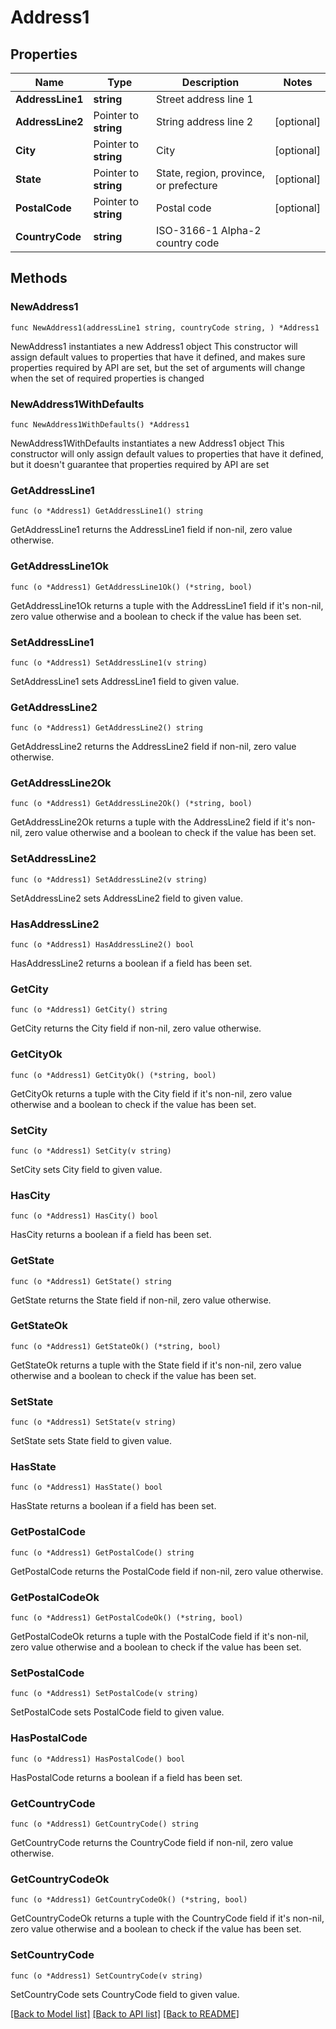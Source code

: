 # Address1

## Properties

Name | Type | Description | Notes
------------ | ------------- | ------------- | -------------
**AddressLine1** | **string** | Street address line 1 | 
**AddressLine2** | Pointer to **string** | String address line 2 | [optional] 
**City** | Pointer to **string** | City | [optional] 
**State** | Pointer to **string** | State, region, province, or prefecture | [optional] 
**PostalCode** | Pointer to **string** | Postal code | [optional] 
**CountryCode** | **string** | ISO-3166-1 Alpha-2 country code | 

## Methods

### NewAddress1

`func NewAddress1(addressLine1 string, countryCode string, ) *Address1`

NewAddress1 instantiates a new Address1 object
This constructor will assign default values to properties that have it defined,
and makes sure properties required by API are set, but the set of arguments
will change when the set of required properties is changed

### NewAddress1WithDefaults

`func NewAddress1WithDefaults() *Address1`

NewAddress1WithDefaults instantiates a new Address1 object
This constructor will only assign default values to properties that have it defined,
but it doesn't guarantee that properties required by API are set

### GetAddressLine1

`func (o *Address1) GetAddressLine1() string`

GetAddressLine1 returns the AddressLine1 field if non-nil, zero value otherwise.

### GetAddressLine1Ok

`func (o *Address1) GetAddressLine1Ok() (*string, bool)`

GetAddressLine1Ok returns a tuple with the AddressLine1 field if it's non-nil, zero value otherwise
and a boolean to check if the value has been set.

### SetAddressLine1

`func (o *Address1) SetAddressLine1(v string)`

SetAddressLine1 sets AddressLine1 field to given value.


### GetAddressLine2

`func (o *Address1) GetAddressLine2() string`

GetAddressLine2 returns the AddressLine2 field if non-nil, zero value otherwise.

### GetAddressLine2Ok

`func (o *Address1) GetAddressLine2Ok() (*string, bool)`

GetAddressLine2Ok returns a tuple with the AddressLine2 field if it's non-nil, zero value otherwise
and a boolean to check if the value has been set.

### SetAddressLine2

`func (o *Address1) SetAddressLine2(v string)`

SetAddressLine2 sets AddressLine2 field to given value.

### HasAddressLine2

`func (o *Address1) HasAddressLine2() bool`

HasAddressLine2 returns a boolean if a field has been set.

### GetCity

`func (o *Address1) GetCity() string`

GetCity returns the City field if non-nil, zero value otherwise.

### GetCityOk

`func (o *Address1) GetCityOk() (*string, bool)`

GetCityOk returns a tuple with the City field if it's non-nil, zero value otherwise
and a boolean to check if the value has been set.

### SetCity

`func (o *Address1) SetCity(v string)`

SetCity sets City field to given value.

### HasCity

`func (o *Address1) HasCity() bool`

HasCity returns a boolean if a field has been set.

### GetState

`func (o *Address1) GetState() string`

GetState returns the State field if non-nil, zero value otherwise.

### GetStateOk

`func (o *Address1) GetStateOk() (*string, bool)`

GetStateOk returns a tuple with the State field if it's non-nil, zero value otherwise
and a boolean to check if the value has been set.

### SetState

`func (o *Address1) SetState(v string)`

SetState sets State field to given value.

### HasState

`func (o *Address1) HasState() bool`

HasState returns a boolean if a field has been set.

### GetPostalCode

`func (o *Address1) GetPostalCode() string`

GetPostalCode returns the PostalCode field if non-nil, zero value otherwise.

### GetPostalCodeOk

`func (o *Address1) GetPostalCodeOk() (*string, bool)`

GetPostalCodeOk returns a tuple with the PostalCode field if it's non-nil, zero value otherwise
and a boolean to check if the value has been set.

### SetPostalCode

`func (o *Address1) SetPostalCode(v string)`

SetPostalCode sets PostalCode field to given value.

### HasPostalCode

`func (o *Address1) HasPostalCode() bool`

HasPostalCode returns a boolean if a field has been set.

### GetCountryCode

`func (o *Address1) GetCountryCode() string`

GetCountryCode returns the CountryCode field if non-nil, zero value otherwise.

### GetCountryCodeOk

`func (o *Address1) GetCountryCodeOk() (*string, bool)`

GetCountryCodeOk returns a tuple with the CountryCode field if it's non-nil, zero value otherwise
and a boolean to check if the value has been set.

### SetCountryCode

`func (o *Address1) SetCountryCode(v string)`

SetCountryCode sets CountryCode field to given value.



[[Back to Model list]](../README.md#documentation-for-models) [[Back to API list]](../README.md#documentation-for-api-endpoints) [[Back to README]](../README.md)


